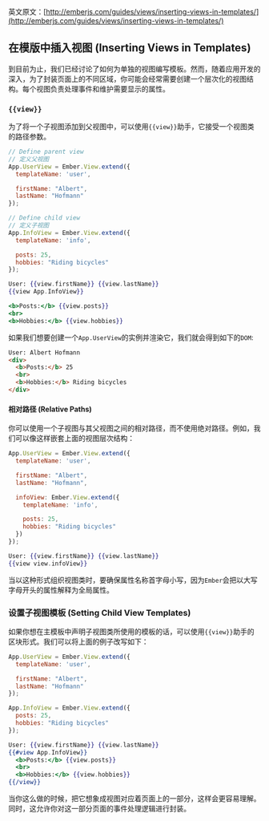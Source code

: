 英文原文：[http://emberjs.com/guides/views/inserting-views-in-templates/](http://emberjs.com/guides/views/inserting-views-in-templates/)

## 在模版中插入视图 (Inserting Views in Templates)

到目前为止，我们已经讨论了如何为单独的视图编写模板。然而，随着应用开发的深入，为了封装页面上的不同区域，你可能会经常需要创建一个层次化的视图结构。每个视图负责处理事件和维护需要显示的属性。

### `{{view}}`

为了将一个子视图添加到父视图中，可以使用`{{view}}`助手，它接受一个视图类的路径参数。

```javascript
// Define parent view
// 定义父视图
App.UserView = Ember.View.extend({
  templateName: 'user',

  firstName: "Albert",
  lastName: "Hofmann"
});

// Define child view
// 定义子视图
App.InfoView = Ember.View.extend({
  templateName: 'info',

  posts: 25,
  hobbies: "Riding bicycles"
});
```

```handlebars
User: {{view.firstName}} {{view.lastName}}
{{view App.InfoView}}
```

```handlebars
<b>Posts:</b> {{view.posts}}
<br>
<b>Hobbies:</b> {{view.hobbies}}
```

如果我们想要创建一个`App.UserView`的实例并渲染它，我们就会得到如下的`DOM`:

```html
User: Albert Hofmann
<div>
  <b>Posts:</b> 25
  <br>
  <b>Hobbies:</b> Riding bicycles
</div>
```

#### 相对路径 (Relative Paths)

你可以使用一个子视图与其父视图之间的相对路径，而不使用绝对路径。例如，我们可以像这样嵌套上面的视图层次结构：

```javascript
App.UserView = Ember.View.extend({
  templateName: 'user',

  firstName: "Albert",
  lastName: "Hofmann",

  infoView: Ember.View.extend({
    templateName: 'info',

    posts: 25,
    hobbies: "Riding bicycles"
  })
});
```

```handlebars
User: {{view.firstName}} {{view.lastName}}
{{view view.infoView}}
```

当以这种形式组织视图类时，要确保属性名称首字母小写，因为`Ember`会把以大写字母开头的属性解释为全局属性。

### 设置子视图模板 (Setting Child View Templates)

如果你想在主模板中声明子视图类所使用的模板的话，可以使用`{{view}}`助手的区块形式。我们可以将上面的例子改写如下：

```javascript
App.UserView = Ember.View.extend({
  templateName: 'user',

  firstName: "Albert",
  lastName: "Hofmann"
});

App.InfoView = Ember.View.extend({
  posts: 25,
  hobbies: "Riding bicycles"
});
```

```handlebars
User: {{view.firstName}} {{view.lastName}}
{{#view App.InfoView}}
  <b>Posts:</b> {{view.posts}}
  <br>
  <b>Hobbies:</b> {{view.hobbies}}
{{/view}}
```

当你这么做的时候，把它想象成视图对应着页面上的一部分，这样会更容易理解。同时，这允许你对这一部分页面的事件处理逻辑进行封装。
